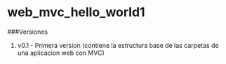# web_mvc_hello_world1 

###Versiones

1. v0.1 - Primera version (contiene la estructura base de las carpetas de una aplicacion web con MVC)